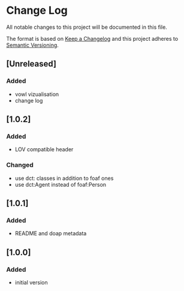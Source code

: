 # Change Log
All notable changes to this project will be documented in this file.

The format is based on [Keep a Changelog](http://keepachangelog.com/) and this project adheres to [Semantic Versioning](http://semver.org/).

## [Unreleased]

### Added
- vowl vizualisation
- change log

## [1.0.2]

### Added
- LOV compatible header

### Changed
- use dct: classes in addition to foaf ones
- use dct:Agent instead of foaf:Person

## [1.0.1]

### Added
- README and doap metadata

## [1.0.0]

### Added
- initial version

